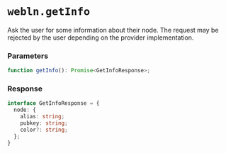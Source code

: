 # `webln.getInfo`

Ask the user for some information about their node. The request may be rejected by the user depending on the provider implementation.

### Parameters

```ts
function getInfo(): Promise<GetInfoResponse>;
```

### Response

```ts
interface GetInfoResponse = {
  node: {
    alias: string;
    pubkey: string;
    color?: string;
  };
}
```
